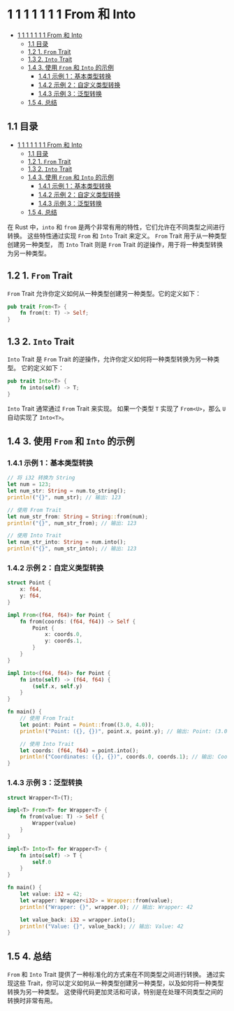 # 1 1 1 1 1 1 1 From 和 Into

<!-- TOC START -->
- [1 1 1 1 1 1 1 From 和 Into](#1-1-1-1-1-1-1-from-和-into)
  - [1.1 目录](#11-目录)
  - [1.2 1. `From` Trait](#12-1-from-trait)
  - [1.3 2. `Into` Trait](#13-2-into-trait)
  - [1.4 3. 使用 `From` 和 `Into` 的示例](#14-3-使用-from-和-into-的示例)
    - [1.4.1 示例 1：基本类型转换](#141-示例-1基本类型转换)
    - [1.4.2 示例 2：自定义类型转换](#142-示例-2自定义类型转换)
    - [1.4.3 示例 3：泛型转换](#143-示例-3泛型转换)
  - [1.5 4. 总结](#15-4-总结)
<!-- TOC END -->

## 1.1 目录

- [1 1 1 1 1 1 1 From 和 Into](#1-1-1-1-1-1-1-from-和-into)
  - [1.1 目录](#11-目录)
  - [1.2 1. `From` Trait](#12-1-from-trait)
  - [1.3 2. `Into` Trait](#13-2-into-trait)
  - [1.4 3. 使用 `From` 和 `Into` 的示例](#14-3-使用-from-和-into-的示例)
    - [1.4.1 示例 1：基本类型转换](#141-示例-1基本类型转换)
    - [1.4.2 示例 2：自定义类型转换](#142-示例-2自定义类型转换)
    - [1.4.3 示例 3：泛型转换](#143-示例-3泛型转换)
  - [1.5 4. 总结](#15-4-总结)

在 Rust 中，`into` 和 `from` 是两个非常有用的特性，它们允许在不同类型之间进行转换。
这些特性通过实现 `From` 和 `Into` Trait 来定义。
`From` Trait 用于从一种类型创建另一种类型，
而 `Into` Trait 则是 `From` Trait 的逆操作，用于将一种类型转换为另一种类型。

## 1.2 1. `From` Trait

`From` Trait 允许你定义如何从一种类型创建另一种类型。它的定义如下：

```rust
pub trait From<T> {
    fn from(t: T) -> Self;
}

```

## 1.3 2. `Into` Trait

`Into` Trait 是 `From` Trait 的逆操作，允许你定义如何将一种类型转换为另一种类型。
它的定义如下：

```rust
pub trait Into<T> {
    fn into(self) -> T;
}

```

`Into` Trait 通常通过 `From` Trait 来实现。
如果一个类型 `T` 实现了 `From<U>`，那么 `U` 自动实现了 `Into<T>`。

## 1.4 3. 使用 `From` 和 `Into` 的示例

### 1.4.1 示例 1：基本类型转换

```rust
// 将 i32 转换为 String
let num = 123;
let num_str: String = num.to_string();
println!("{}", num_str); // 输出: 123

// 使用 From Trait
let num_str_from: String = String::from(num);
println!("{}", num_str_from); // 输出: 123

// 使用 Into Trait
let num_str_into: String = num.into();
println!("{}", num_str_into); // 输出: 123

```

### 1.4.2 示例 2：自定义类型转换

```rust
struct Point {
    x: f64,
    y: f64,
}

impl From<(f64, f64)> for Point {
    fn from(coords: (f64, f64)) -> Self {
        Point {
            x: coords.0,
            y: coords.1,
        }
    }
}

impl Into<(f64, f64)> for Point {
    fn into(self) -> (f64, f64) {
        (self.x, self.y)
    }
}

fn main() {
    // 使用 From Trait
    let point: Point = Point::from((3.0, 4.0));
    println!("Point: ({}, {})", point.x, point.y); // 输出: Point: (3.0, 4.0)

    // 使用 Into Trait
    let coords: (f64, f64) = point.into();
    println!("Coordinates: ({}, {})", coords.0, coords.1); // 输出: Coordinates: (3.0, 4.0)
}

```

### 1.4.3 示例 3：泛型转换

```rust
struct Wrapper<T>(T);

impl<T> From<T> for Wrapper<T> {
    fn from(value: T) -> Self {
        Wrapper(value)
    }
}

impl<T> Into<T> for Wrapper<T> {
    fn into(self) -> T {
        self.0
    }
}

fn main() {
    let value: i32 = 42;
    let wrapper: Wrapper<i32> = Wrapper::from(value);
    println!("Wrapper: {}", wrapper.0); // 输出: Wrapper: 42

    let value_back: i32 = wrapper.into();
    println!("Value: {}", value_back); // 输出: Value: 42
}

```

## 1.5 4. 总结

`From` 和 `Into` Trait 提供了一种标准化的方式来在不同类型之间进行转换。
通过实现这些 Trait，你可以定义如何从一种类型创建另一种类型，以及如何将一种类型转换为另一种类型。
这使得代码更加灵活和可读，特别是在处理不同类型之间的转换时非常有用。
